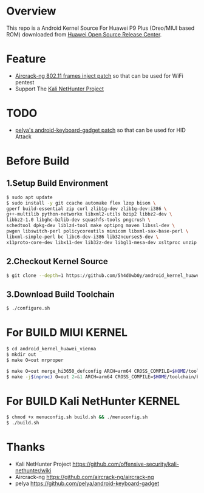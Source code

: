 Overview
========

This repo is a Android Kernel Source For Huawei P9 Plus (Oreo/MIUI based ROM) downloaded from [Huawei Open Source Release Center](https://consumer.huawei.com/en/opensource/).

Feature
=======

- [Aircrack-ng 802.11 frames inject patch](http://patches.aircrack-ng.org/mac80211.compat08082009.wl_frag+ack_v1.patch) so that can be used for WiFi pentest
- Support The [Kali NetHunter Project](https://github.com/offensive-security/kali-nethunter/wiki)

TODO
====

- [pelya's android-keyboard-gadget patch](https://github.com/pelya/android-keyboard-gadget) so that can be used for HID Attack

Before Build
============

1.Setup Build Environment
-------------------------

```bash
$ sudo apt update
$ sudo install -y git ccache automake flex lzop bison \
gperf build-essential zip curl zlib1g-dev zlib1g-dev:i386 \
g++-multilib python-networkx libxml2-utils bzip2 libbz2-dev \
libbz2-1.0 libghc-bzlib-dev squashfs-tools pngcrush \
schedtool dpkg-dev liblz4-tool make optipng maven libssl-dev \
pwgen libswitch-perl policycoreutils minicom libxml-sax-base-perl \
libxml-simple-perl bc libc6-dev-i386 lib32ncurses5-dev \
x11proto-core-dev libx11-dev lib32z-dev libgl1-mesa-dev xsltproc unzip
```

2.Checkout Kernel Source
------------------------

```bash
$ git clone --depth=1 https://github.com/5h4d0wb0y/android_kernel_huawei_vienna.git
```

3.Download Build Toolchain
--------------------------

```bash
$ ./configure.sh
```

For BUILD MIUI KERNEL
=====================

```bash
$ cd android_kernel_huawei_vienna
$ mkdir out 
$ make O=out mrproper
```
```bash
$ make O=out merge_hi3650_defconfig ARCH=arm64 CROSS_COMPILE=$HOME/toolchain/bin/aarch64-linux-android-
$ make -j$(nproc) O=out 2>&1 ARCH=arm64 CROSS_COMPILE=$HOME/toolchain/bin/aarch64-linux-android-
```

For BUILD Kali NetHunter KERNEL
===============================

```bash
$ chmod +x menuconfig.sh build.sh && ./menuconfig.sh
$ ./build.sh
```

Thanks
======
- Kali NetHunter Project https://github.com/offensive-security/kali-nethunter/wiki
- Aircrack-ng https://github.com/aircrack-ng/aircrack-ng
- pelya https://github.com/pelya/android-keyboard-gadget


